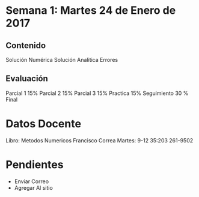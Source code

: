 # Semana 1: Martes 24 de Enero de 2017

## Contenido

Solución Numérica
Solución Analitica
Errores

## Evaluación

Parcial 1 15%
Parcial 2 15%
Parcial 3 15%
Practica 15%
Seguimiento 30 %
Final

# Datos Docente

Libro: Metodos Numericos
Francisco Correa
Martes: 9-12  35:203
261-9502

# Pendientes

+ Enviar Correo
+ Agregar Al sitio

